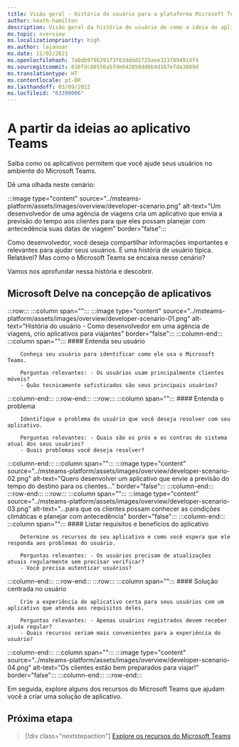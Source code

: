 ```yaml
---
title: Visão geral - História do usuário para a plataforma Microsoft Teams
author: heath-hamilton
description: Visão geral da história do usuário de como a ideia do aplicativo se encaixa
ms.topic: overview
ms.localizationpriority: high
ms.author: lajanuar
ms.date: 11/02/2021
ms.openlocfilehash: 7a0db979b39173f03dddd2725aee3237894914f4
ms.sourcegitcommit: 830fdc80556a5fde642850dd6b4d1b7efda3609d
ms.translationtype: HT
ms.contentlocale: pt-BR
ms.lasthandoff: 03/09/2022
ms.locfileid: "63399006"
---
```

# <a name="from-ideas-to-teams-app"></a>A partir da ideias ao aplicativo Teams

Saiba como os aplicativos permitem que você ajude seus usuários no ambiente do Microsoft Teams.

Dê uma olhada neste cenário:

:::image type="content" source="../msteams-platform/assets/images/overview/developer-scenario.png" alt-text="Um desenvolvedor de uma agência de viagens cria um aplicativo que envia a previsão do tempo aos clientes para que eles possam planejar com antecedência suas datas de viagem" border="false":::

Como desenvolvedor, você deseja compartilhar informações importantes e relevantes para ajudar seus usuários. É uma história de usuário típica. Relatável? Mas como o Microsoft Teams se encaixa nesse cenário?

Vamos nos aprofundar nessa história e descobrir.

## <a name="delve-into-app-ideation"></a>Microsoft Delve na concepção de aplicativos

:::row:::
   :::column span="":::
      :::image type="content" source="../msteams-platform/assets/images/overview/developer-scenario-01.png" alt-text="História do usuário - Como desenvolvedor em uma agência de viagens, crio aplicativos para viajantes" border="false":::
   :::column-end:::
   :::column span="":::
      #### <a name="understand-your-user"></a>Entenda seu usuário

        Conheça seu usuário para identificar como ele usa o Microsoft Teams. 
        
        Perguntas relevantes: - Os usuários usam principalmente clientes móveis?
        - Quão tecnicamente sofisticados são seus principais usuários?
   :::column-end:::
:::row-end:::
:::row:::
   :::column span="":::
      #### <a name="understand-the-problem"></a>Entenda o problema

        Identifique o problema do usuário que você deseja resolver com seu aplicativo. 

        Perguntas relevantes: - Quais são os prós e os contras do sistema atual dos seus usuários?
        - Quais problemas você deseja resolver?
   :::column-end:::
   :::column span="":::
       :::image type="content" source="../msteams-platform/assets/images/overview/developer-scenario-02.png" alt-text="Quero desenvolver um aplicativo que envie a previsão do tempo do destino para os clientes..." border="false":::
   :::column-end:::
:::row-end:::
:::row:::
   :::column span="":::
      :::image type="content" source="../msteams-platform/assets/images/overview/developer-scenario-03.png" alt-text="...para que os clientes possam conhecer as condições climáticas e planejar com antecedência" border="false":::
   :::column-end:::
   :::column span="":::
      #### <a name="list-app-requirements-and-benefits"></a>Listar requisitos e benefícios do aplicativo

        Determine os recursos do seu aplicativo e como você espera que ele responda aos problemas do usuário. 

        Perguntas relevantes: - Os usuários precisam de atualizações atuais regularmente sem precisar verificar?
        - Você precisa autenticar usuários?
   :::column-end:::
:::row-end:::
:::row:::
   :::column span="":::
      #### <a name="user-centric-solution"></a>Solução centrada no usuário

        Crie a experiência de aplicativo certa para seus usuários com um aplicativo que atenda aos requisitos deles. 

        Perguntas relevantes: - Apenas usuários registrados devem receber ajuda regular?
        - Quais recursos seriam mais convenientes para a experiência do usuário?
   :::column-end:::
   :::column span="":::
       :::image type="content" source="../msteams-platform/assets/images/overview/developer-scenario-04.png" alt-text="Os clientes estão bem preparados para viajar!" border="false":::
   :::column-end:::
:::row-end:::

Em seguida, explore alguns dos recursos do Microsoft Teams que ajudam você a criar uma solução de aplicativo.

## <a name="next-step"></a>Próxima etapa

> [!div class="nextstepaction"]
> [Explore os recursos do Microsoft Teams](overview-explore.md)
